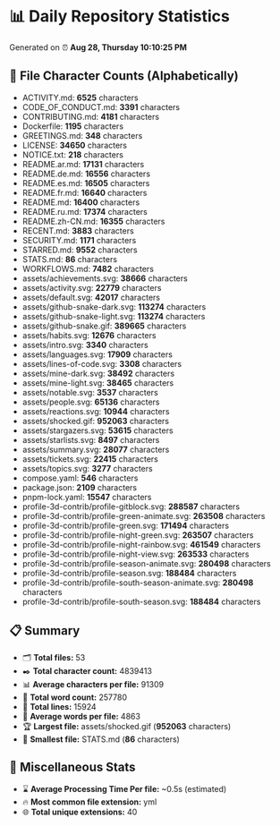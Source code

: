 # 📊 Daily Repository Statistics
Generated on ⏰ **Aug 28, Thursday 10:10:25 PM**

## 📂 File Character Counts (Alphabetically)
- ACTIVITY.md: **6525** characters
- CODE_OF_CONDUCT.md: **3391** characters
- CONTRIBUTING.md: **4181** characters
- Dockerfile: **1195** characters
- GREETINGS.md: **348** characters
- LICENSE: **34650** characters
- NOTICE.txt: **218** characters
- README.ar.md: **17131** characters
- README.de.md: **16556** characters
- README.es.md: **16505** characters
- README.fr.md: **16640** characters
- README.md: **16400** characters
- README.ru.md: **17374** characters
- README.zh-CN.md: **16355** characters
- RECENT.md: **3883** characters
- SECURITY.md: **1171** characters
- STARRED.md: **9552** characters
- STATS.md: **86** characters
- WORKFLOWS.md: **7482** characters
- assets/achievements.svg: **38666** characters
- assets/activity.svg: **22779** characters
- assets/default.svg: **42017** characters
- assets/github-snake-dark.svg: **113274** characters
- assets/github-snake-light.svg: **113274** characters
- assets/github-snake.gif: **389665** characters
- assets/habits.svg: **12676** characters
- assets/intro.svg: **3340** characters
- assets/languages.svg: **17909** characters
- assets/lines-of-code.svg: **3308** characters
- assets/mine-dark.svg: **38492** characters
- assets/mine-light.svg: **38465** characters
- assets/notable.svg: **3537** characters
- assets/people.svg: **65136** characters
- assets/reactions.svg: **10944** characters
- assets/shocked.gif: **952063** characters
- assets/stargazers.svg: **53615** characters
- assets/starlists.svg: **8497** characters
- assets/summary.svg: **28077** characters
- assets/tickets.svg: **22415** characters
- assets/topics.svg: **3277** characters
- compose.yaml: **546** characters
- package.json: **2109** characters
- pnpm-lock.yaml: **15547** characters
- profile-3d-contrib/profile-gitblock.svg: **288587** characters
- profile-3d-contrib/profile-green-animate.svg: **263508** characters
- profile-3d-contrib/profile-green.svg: **171494** characters
- profile-3d-contrib/profile-night-green.svg: **263507** characters
- profile-3d-contrib/profile-night-rainbow.svg: **461549** characters
- profile-3d-contrib/profile-night-view.svg: **263533** characters
- profile-3d-contrib/profile-season-animate.svg: **280498** characters
- profile-3d-contrib/profile-season.svg: **188484** characters
- profile-3d-contrib/profile-south-season-animate.svg: **280498** characters
- profile-3d-contrib/profile-south-season.svg: **188484** characters

## 📋 Summary
- 🗂️ **Total files:** 53
- ✒️ **Total character count:** 4839413
- 📊 **Average characters per file:** 91309
- 📝 **Total word count:** 257780
- 🧾 **Total lines:** 15924
- 📐 **Average words per file:** 4863
- 🏆 **Largest file:** assets/shocked.gif (**952063** characters)
- 🥉 **Smallest file:** STATS.md (**86** characters)

## 🌟 Miscellaneous Stats
- ⌛ **Average Processing Time Per file:** ~0.5s (estimated)
- 🔥 **Most common file extension:** yml
- 🌐 **Total unique extensions:** 40
